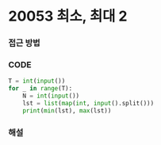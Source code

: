 # 20053 최소, 최대 2



### 접근 방법



### CODE

```python
T = int(input())
for _ in range(T):
    N = int(input())
    lst = list(map(int, input().split()))
    print(min(lst), max(lst))
```



### 해설

